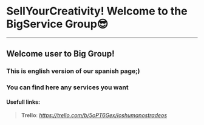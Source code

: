 # SellYourCreativity! Welcome to the BigService Group😎
___

## Welcome user to Big Group!
### This is english version of our spanish page;)
### You can find here any services you want 

#### Usefull links:
> __Trello__: *https://trello.com/b/5oPT6Gex/loshumanostradeos* 
